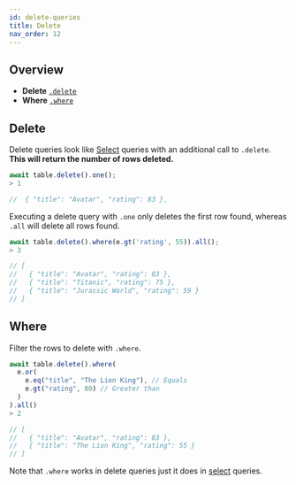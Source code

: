 ```yaml
---
id: delete-queries
title: Delete
nav_order: 12
---
```


## Overview

* **Delete** [`.delete`](#delete)
* **Where** [`.where`](#where)

## Delete

Delete queries look like [Select](/docs/select_queries.html) queries with an additional call to `.delete`. **This will return the number of rows deleted.**


```js
await table.delete().one();
> 1

//  { "title": "Avatar", "rating": 83 },
```

Executing a delete query with `.one` only deletes the first row found, whereas `.all` will delete all rows found.

```js
await table.delete().where(e.gt('rating', 55)).all();
> 3

// [
//   { "title": "Avatar", "rating": 83 },
//   { "title": "Titanic", "rating": 75 },
//   { "title": "Jurassic World", "rating": 59 }
// ]
```

## Where

Filter the rows to delete with `.where`.

```js
await table.delete().where(
  e.or(
    e.eq("title", "The Lion King"), // Equals
    e.gt("rating", 80) // Greater than
  )
).all()
> 2

// [
//   { "title": "Avatar", "rating": 83 },
//   { "title": "The Lion King", "rating": 55 }
// ]
```

Note that `.where` works in delete queries just it does in [select](/docs/select_queries.html#where) queries.
